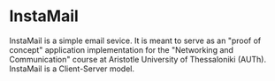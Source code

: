 # InstaMail

InstaMail is a simple email sevice.
It is meant to serve as an "proof of concept" application implementation for the "Networking and Communication" course at Aristotle University of Thessaloniki (AUTh).
InstaMail is a Client-Server model.
